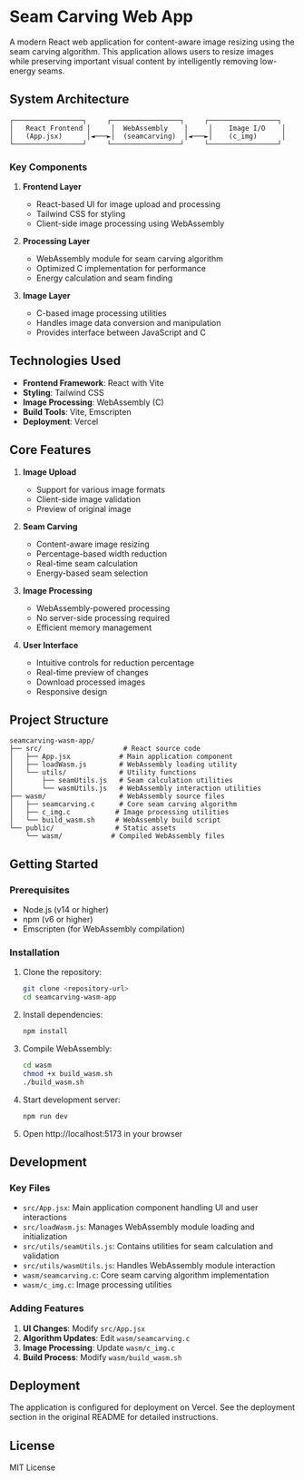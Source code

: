 # Seam Carving Web App

A modern React web application for content-aware image resizing using the seam carving algorithm. This application allows users to resize images while preserving important visual content by intelligently removing low-energy seams.

## System Architecture

```
┌─────────────────┐     ┌─────────────────┐     ┌─────────────────┐
│   React Frontend │     │  WebAssembly    │     │    Image I/O    │
│   (App.jsx)      │◄───►│  (seamcarving)  │◄───►│    (c_img)      │
└─────────────────┘     └─────────────────┘     └─────────────────┘
```

### Key Components

1. **Frontend Layer**

   - React-based UI for image upload and processing
   - Tailwind CSS for styling
   - Client-side image processing using WebAssembly

2. **Processing Layer**

   - WebAssembly module for seam carving algorithm
   - Optimized C implementation for performance
   - Energy calculation and seam finding

3. **Image Layer**
   - C-based image processing utilities
   - Handles image data conversion and manipulation
   - Provides interface between JavaScript and C

## Technologies Used

- **Frontend Framework**: React with Vite
- **Styling**: Tailwind CSS
- **Image Processing**: WebAssembly (C)
- **Build Tools**: Vite, Emscripten
- **Deployment**: Vercel

## Core Features

1. **Image Upload**

   - Support for various image formats
   - Client-side image validation
   - Preview of original image

2. **Seam Carving**

   - Content-aware image resizing
   - Percentage-based width reduction
   - Real-time seam calculation
   - Energy-based seam selection

3. **Image Processing**

   - WebAssembly-powered processing
   - No server-side processing required
   - Efficient memory management

4. **User Interface**
   - Intuitive controls for reduction percentage
   - Real-time preview of changes
   - Download processed images
   - Responsive design

## Project Structure

```
seamcarving-wasm-app/
├── src/                    # React source code
│   ├── App.jsx            # Main application component
│   ├── loadWasm.js        # WebAssembly loading utility
│   └── utils/             # Utility functions
│       ├── seamUtils.js   # Seam calculation utilities
│       └── wasmUtils.js   # WebAssembly interaction utilities
├── wasm/                  # WebAssembly source files
│   ├── seamcarving.c      # Core seam carving algorithm
│   ├── c_img.c           # Image processing utilities
│   └── build_wasm.sh     # WebAssembly build script
└── public/               # Static assets
    └── wasm/            # Compiled WebAssembly files
```

## Getting Started

### Prerequisites

- Node.js (v14 or higher)
- npm (v6 or higher)
- Emscripten (for WebAssembly compilation)

### Installation

1. Clone the repository:

   ```bash
   git clone <repository-url>
   cd seamcarving-wasm-app
   ```

2. Install dependencies:

   ```bash
   npm install
   ```

3. Compile WebAssembly:

   ```bash
   cd wasm
   chmod +x build_wasm.sh
   ./build_wasm.sh
   ```

4. Start development server:

   ```bash
   npm run dev
   ```

5. Open http://localhost:5173 in your browser

## Development

### Key Files

- `src/App.jsx`: Main application component handling UI and user interactions
- `src/loadWasm.js`: Manages WebAssembly module loading and initialization
- `src/utils/seamUtils.js`: Contains utilities for seam calculation and validation
- `src/utils/wasmUtils.js`: Handles WebAssembly module interaction
- `wasm/seamcarving.c`: Core seam carving algorithm implementation
- `wasm/c_img.c`: Image processing utilities

### Adding Features

1. **UI Changes**: Modify `src/App.jsx`
2. **Algorithm Updates**: Edit `wasm/seamcarving.c`
3. **Image Processing**: Update `wasm/c_img.c`
4. **Build Process**: Modify `wasm/build_wasm.sh`

## Deployment

The application is configured for deployment on Vercel. See the deployment section in the original README for detailed instructions.

## License

MIT License
